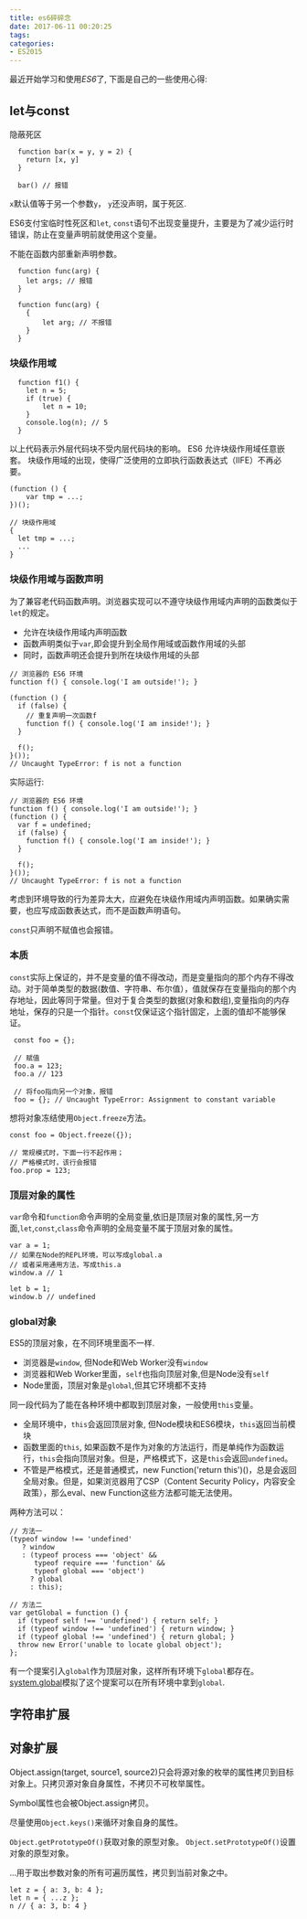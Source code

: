 ```yaml
---
title: es6碎碎念
date: 2017-06-11 00:20:25
tags:
categories:
- ES2015
---
```


最近开始学习和使用*ES6*了, 下面是自己的一些使用心得:

## let与const

隐蔽死区

```
  function bar(x = y, y = 2) {
    return [x, y]
  }
  
  bar() // 报错
```

`x`默认值等于另一个参数`y`， `y`还没声明，属于死区.

ES6支付宝临时性死区和`let`, `const`语句不出现变量提升，主要是为了减少运行时错误，防止在变量声明前就使用这个变量。

不能在函数内部重新声明参数。

```
  function func(arg) {
  	let args; // 报错
  }
  
  function func(arg) {
  	{
  		let arg; // 不报错
  	}
  }
```

### 块级作用域

```
  function f1() {
  	let n = 5;
  	if (true) {
  		let n = 10;
  	}
  	console.log(n); // 5
  }
```

以上代码表示外层代码块不受内层代码块的影响。
ES6 允许块级作用域任意嵌套。
块级作用域的出现，使得广泛使用的立即执行函数表达式（IIFE）不再必要。

```
(function () {
	var tmp = ...;
})();

// 块级作用域
{
  let tmp = ...;
  ...
}
```

### 块级作用域与函数声明

为了兼容老代码函数声明。浏览器实现可以不遵守块级作用域内声明的函数类似于`let`的规定。

- 允许在块级作用域内声明函数
- 函数声明类似于`var`,即会提升到全局作用域或函数作用域的头部
- 同时，函数声明还会提升到所在块级作用域的头部

```
// 浏览器的 ES6 环境
function f() { console.log('I am outside!'); }

(function () {
  if (false) {
    // 重复声明一次函数f
    function f() { console.log('I am inside!'); }
  }

  f();
}());
// Uncaught TypeError: f is not a function
```

实际运行:

```
// 浏览器的 ES6 环境
function f() { console.log('I am outside!'); }
(function () {
  var f = undefined;
  if (false) {
    function f() { console.log('I am inside!'); }
  }

  f();
}());
// Uncaught TypeError: f is not a function
```

考虑到环境导致的行为差异太大，应避免在块级作用域内声明函数。如果确实需要，也应写成函数表达式，而不是函数声明语句。

`const`只声明不赋值也会报错。

### 本质

`const`实际上保证的，并不是变量的值不得改动，而是变量指向的那个内存不得改动。对于简单类型的数据(数值、字符串、布尔值），值就保存在变量指向的那个内存地址，因此等同于常量。但对于复合类型的数据(对象和数组),变量指向的内存地址，保存的只是一个指针。`const`仅保证这个指针固定，上面的值却不能够保证。

```
 const foo = {};
 
 // 赋值
 foo.a = 123;
 foo.a // 123
 
 // 将foo指向另一个对象，报错
 foo = {}; // Uncaught TypeError: Assignment to constant variable
```

想将对象冻结使用`Object.freeze`方法。

```
const foo = Object.freeze({});

// 常规模式时，下面一行不起作用；
// 严格模式时，该行会报错
foo.prop = 123;
```

### 顶层对象的属性

`var`命令和`function`命令声明的全局变量,依旧是顶层对象的属性,另一方面,`let`,`const`,`class`命令声明的全局变量不属于顶层对象的属性。

```
var a = 1;
// 如果在Node的REPL环境，可以写成global.a
// 或者采用通用方法，写成this.a
window.a // 1

let b = 1;
window.b // undefined
```

### global对象

ES5的顶层对象，在不同环境里面不一样.

- 浏览器是`window`, 但Node和Web Worker没有`window`
- 浏览器和Web Worker里面，`self`也指向顶层对象,但是Node没有`self`
- Node里面，顶层对象是`global`,但其它环境都不支持

同一段代码为了能在各种环境中都取到顶层对象，一般使用`this`变量。

- 全局环境中，`this`会返回顶层对象, 但Node模块和ES6模块，`this`返回当前模块
- 函数里面的`this`, 如果函数不是作为对象的方法运行，而是单纯作为函数运行，`this`会指向顶层对象。但是，严格模式下，这是`this`会返回`undefined`。
- 不管是严格模式，还是普通模式，new Function('return this')()，总是会返回全局对象。但是，如果浏览器用了CSP（Content Security Policy，内容安全政策），那么eval、new Function这些方法都可能无法使用。

两种方法可以：

```
// 方法一
(typeof window !== 'undefined'
   ? window
   : (typeof process === 'object' &&
      typeof require === 'function' &&
      typeof global === 'object')
     ? global
     : this);

// 方法二
var getGlobal = function () {
  if (typeof self !== 'undefined') { return self; }
  if (typeof window !== 'undefined') { return window; }
  if (typeof global !== 'undefined') { return global; }
  throw new Error('unable to locate global object');
};
```

有一个提案引入`global`作为顶层对象，这样所有环境下`global`都存在。
[system.global](https://github.com/ljharb/System.global)模拟了这个提案可以在所有环境中拿到`global`.

## 字符串扩展

## 对象扩展

Object.assign(target, source1, source2)只会将源对象的枚举的属性拷贝到目标对象上。只拷贝源对象自身属性，不拷贝不可枚举属性。

Symbol属性也会被Object.assign拷贝。

尽量使用`Object.keys()`来循环对象自身的属性。

`Object.getPrototypeOf()`获取对象的原型对象。
`Object.setPrototypeOf()`设置对象的原型对象。

...用于取出参数对象的所有可遍历属性，拷贝到当前对象之中。

```
let z = { a: 3, b: 4 };
let n = { ...z };
n // { a: 3, b: 4 }
```
